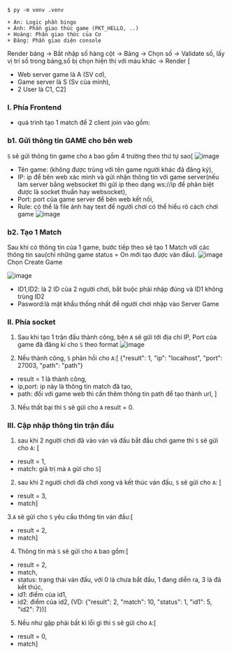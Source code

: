 ```
$ py -m venv .venv

+ An: Logic phần bingo
+ Ánh: Phần giao thúc game (PKT_HELLO, ..)
+ Hoàng: Phần giao thức của Cơ
+ Đăng: Phần giao diện console
```

Render bảng -> Bắt nhập số hàng cột -> Bảng -> Chọn số -> Validate số, lấy vị trí số trong bảng,số bị chọn hiện thị với màu khác -> Render
 [ 
+ Web server game là A (SV cơ),
+ Game server là S (Sv của mình), 
+ 2 User là C1, C2]

### I. Phía Frontend
* quá trình tạo 1 match để 2 client join vào gồm:
### b1. Gửi thông tin GAME cho bên web

`S` sẽ gửi thông tin game cho `A` bao gồm 4 trường theo thứ tự sao[
![image](https://user-images.githubusercontent.com/91183884/205115739-c00ea714-9069-4aa5-8797-66276fb26203.png)
+ Tên game: (không được trùng với tên game người khác đã đăng ký),
+ IP: ip để bên web xác minh và gửi nhận thông tin với game server(nếu làm server bằng websocket thì gửi ip theo dạng ws://ip để phân biệt được là socket thuần hay
websocket), 
+ Port: port của game server để bên web kết nối, 
+ Rule: có thể là file ảnh hay text để người chơi có thể hiểu rõ cách chơi game
![image](https://user-images.githubusercontent.com/91183884/205116009-198840c4-e13d-4d38-b099-db376230156d.png)

### b2. Tạo 1 Match

Sau khi có thông tin của 1 game, bước tiếp theo sẽ tạo 1 Match với các thông tin sau(chỉ những game status = On mới tạo được ván đấu).
![image](https://user-images.githubusercontent.com/91183884/205118668-e66985db-a1cd-490f-a7b5-a65ab5690e52.png)
 Chọn Create Game
 
 ![image](https://user-images.githubusercontent.com/91183884/205118948-d4d4e2a0-a942-4ea8-a209-447097d6e9d4.png)
+ ID1,ID2: là 2 ID của 2 người chơi, bắt buộc phải nhập đúng và ID1 không trùng ID2
+ Pasword:là mật khẩu thống nhất để người chơi nhập vào Server Game

### II. Phía socket

1. Sau khi tạo 1 trận đấu thành công, bên `A` sẽ gửi tới địa chỉ IP, Port của game đã đăng kí cho `S` theo format
![image](https://user-images.githubusercontent.com/91183884/205120943-d6c275d9-c4c5-44b1-a219-9493f8847a2e.png)

2. Nếu thành công, `S` phản hồi cho `A`:[
{"result": 1, "ip": "localhost", "port": 27003, "path": "path"}
+ result = 1 là thành công, 
+ ip,port: ip này là thông tin match đã tạo,
+ path: đối với game web thì cần thêm thông tin path để tạo thành url, ]

3. Nếu thất bại thì `S` sẽ gửi cho `A` result = 0.

### III. Cập nhập thông tin trận đấu
1. sau khi 2 người chơi đã vào ván và đấu bắt đầu chơi game thì `S` sẽ gửi cho `A`: [
+ result = 1,
+ match: giá trị mà `A` gửi cho `S`]

2. sau khi 2 người chơi đã chơi xong và kết thúc ván đấu, `S` sẽ gửi cho `A`: [
+ result = 3, 
+ match]

3.`A` sẽ gửi cho `S` yêu cầu thông tin ván đấu:[
+ result = 2,
+ match]

4. Thông tin mà `S` sẽ gửi cho `A` bao gồm:[
+ result = 2,
+ match,
+ status: trạng thái ván đấu, với 0 là chưa bắt đầu, 1 đang diễn ra, 3 là đã kết thúc,
+ id1: điểm của id1,
+ id2: điểm của id2,
(VD: {"result": 2, "match": 10, "status": 1, "id1": 5, "id2": 7})]

5. Nếu như gặp phải bất kì lỗi gì thì `S` sẽ gửi cho `A`:[
+ result = 0,
+ match]
